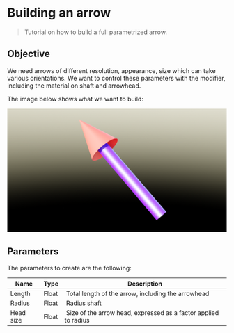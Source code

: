 # Building an arrow

> Tutorial on how to build a full parametrized arrow.

## Objective

We need arrows of different resolution, appearance, size which can take various orientations.
We want to control these parameters with the modifier, including the material on shaft and arrowhead.

The image below shows what we want to build:

<img src="images/arrow_1.png" width="600" class="center">


## Parameters

The parameters to create are the following:

| Name             | Type           | Description                                                      |
| ---------------- | -------------- | ---------------------------------------------------------------- |
| Length           | Float          | Total length of the arrow, including the arrowhead               |
| Radius           | Float          | Radius shaft                                                     |
| Head size        | Float          | Size of the arrow head, expressed as a factor applied to radius  |

